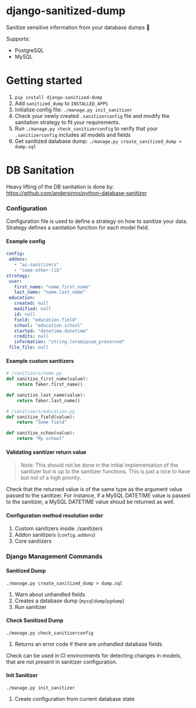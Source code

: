 # django-sanitized-dump
Sanitize sensitive information from your database dumps 💩

Supports:
- PostgreSQL
- MySQL

# Getting started

1. `pip install django-sanitized-dump`
2. Add `sanitized_dump` to `INSTALLED_APPS`
3. Initialize config file: `./manage.py init_sanitizer`
4. Check your newly created `.sanitizerconfig` file and modify the sanitation strategy to fit your requirements.
5. Run `./manage.py check_sanitizerconfig` to verify that your `.sanitizerconfig` includes all models and fields
6. Get sanitized database dump: `./manage.py create_sanitized_dump > dump.sql`

# DB Sanitation

Heavy lifting of the DB sanitation is done by: https://github.com/andersinno/python-database-sanitizer

### Configuration

Configuration file is used to define a strategy on how to sanitize your data. Strategy defines a sanitation function for each model field.

#### Example config
```yaml
config:
 addons:
   - "ai-sanitizers"
   - "some-other-lib"
strategy:
 user:
   first_name: "name.first_name"
   last_name: "name.last_name"
 education:
   created: null
   modified: null
   id: null
   field: "education.field"
   school: "education.school"
   started: "datetime.datetime"
   credits: null
   information: "string.loremipsum_preserved"
 file_file: null
```

#### Example custom sanitizers
```python
# /sanitizers/name.py
def sanitize_first_name(value):
    return faker.first_name()

def sanitize_last_name(value):
    return faker.last_name()

# /sanitizers/education.py
def sanitize_field(value):
    return "Some field"

def sanitize_schoo(value):
    return "My school"
```

#### Validating sanitizer return value

> Note: This should not be done in the initial implementation of the sanitizer but is up to the sanitizer functions. This is just a nice to have but not of a high priority.

Check that the returned value is of the same type as the argument value passed to the sanitizer.
For instance, if a MySQL DATETIME value is passed to the sanitizer, a MySQL DATETIME value shoud be returned as well.


#### Configuration method resolution order

1. Custom sanitizers inside ./sanitizers
2. Addon sanitizers (`config.addons`)
3. Core sanitizers

### Django Management Commands

#### Sanitized Dump

`./manage.py create_sanitized_dump > dump.sql`

1. Warn about unhandled fields
2. Creates a database dump (`mysqldump`/`pgdump`)
3. Run sanitizer


#### Check Sanitized Dump

`./manage.py check_sanitizerconfig`

1. Returns an error code if there are unhandled database fields

Check can be used in CI environments for detecting changes in models, that are not present in
sanitizer configuration.


#### Init Sanitizer

`./manage.py init_sanitizer`

1. Create configuration from current database state
